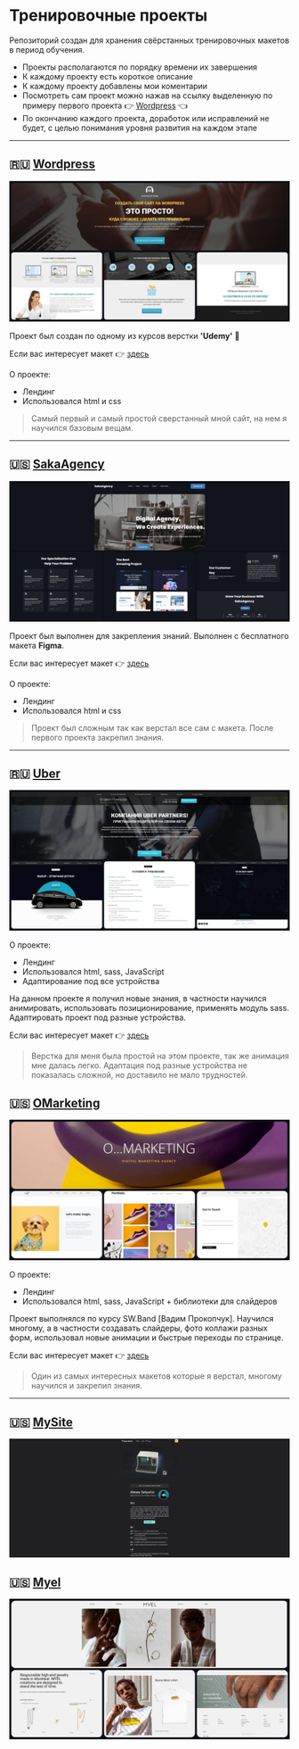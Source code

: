 # Тренировочные проекты

Репозиторий создан для хранения свёрстанных тренировочных макетов в период обучения.

- Проекты располагаются по порядку времени их завершения
- К каждому проекту есть короткое описание
- К каждому проекту добавлены мои коментарии
- Посмотреть сам проект можно нажав на ссылку выделенную по примеру первого проекта :point_right: [Wordpress](https://Twincki.github.io/wordpress/src/) :point_left:
- По окончанию каждого проекта, доработок или исправлений не будет, с целью
  понимания уровня развития на каждом этапе

---

## :ru: [Wordpress](https://Twincki.github.io/wordpress/src/)

![wordpress](Material_for_description/img/Wordpress.jpg)

Проект был создан по одному из курсов верстки **'Udemy'** :clap:

Если вас интересует макет :point_right: [здесь](https://www.figma.com/file/dmDxKhqtcdB2tQagsgFz8U/WordPress2)

О проекте:

- Лендинг
- Использовался html и css

> Самый первый и самый простой сверстанный мной сайт, на нем я научился базовым вещам.

---

## :us: [SakaAgency](https://Twincki.github.io/SakaAgency/src/)

![SakaAgency](Material_for_description/img/SakaAgency.jpg)

Проект был выполнен для закрепления знаний. Выполнен с бесплатного макета **Figma**.

Если вас интересует макет :point_right: [здесь](https://www.figma.com/file/QIETjlMfRC7ZfZ1jCG6nGe/Digital-Agency?node-id=0%3A1)

О проекте:

- Лендинг
- Использовался html и css

> Проект был сложным так как верстал все сам с макета. После первого проекта закрепил знания.

---

## :ru: [Uber](https://Twincki.github.io/Uber/src/)

![Uber](Material_for_description/img/Uber.jpg)

О проекте:

- Лендинг
- Использовался html, sass, JavaScript
- Адаптирование под все устройства

На данном проекте я получил новые знания, в частности научился анимировать, использовать позиционирование, применять модуль sass. Адаптировать проект под разные устройства.

Если вас интересует макет :point_right: [здесь](<https://www.figma.com/file/idD8FvhA1hC8hc98hE0YSl/UBER_course-(Copy)?node-id=0%3A1>)

> Верстка для меня была простой на этом проекте, так же анимация мне далась легко. Адаптация под разные устройства не показалась сложной, но доставило не мало трудностей.

## :us: [OMarketing](https://Twincki.github.io/OMarketing/src/)

![OMarketing](Material_for_description/img/OMarketing.jpg)

О проекте:

- Лендинг
- Использовался html, sass, JavaScript + библиотеки для слайдеров

Проект выполнялся по курсу SW.Band [Вадим Прокопчук]. Научился многому, а в частности создавать слайдеры, фото коллажи разных форм, использовал новые анимации и быстрые переходы по странице.

Если вас интересует макет :point_right: [здесь](https://www.figma.com/file/Ha9Mr6NqIGrCOolgpDImeg/%5BSW.BAND%5D-O-marketing?node-id=0%3A1&t=NFWryPdUjvb1hqNu-0)

> Один из самых интересных макетов которые я верстал, многому научился и закрепил знания.

---

## :us: [MySite](https://Twincki.github.io/MySite/src/)

![MySite](Material_for_description/img/MySite.jpg)

## :us: [Myel](https://Twincki.github.io/Myel/src/)

![Myel](Material_for_description/img/Myel.jpg)
